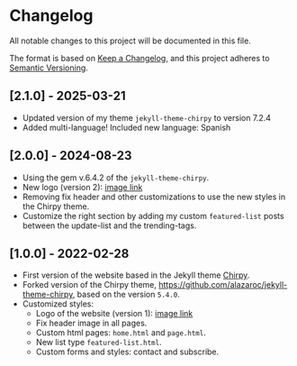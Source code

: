 # Changelog

All notable changes to this project will be documented in this file.

The format is based on [Keep a Changelog](https://keepachangelog.com/en/1.0.0/),
and this project adheres to [Semantic Versioning](https://semver.org/spec/v2.0.0.html).

<!-- ## [Unreleased]

- xxxxx -->

## [2.1.0] - 2025-03-21

- Updated version of my theme `jekyll-theme-chirpy` to version 7.2.4
- Added multi-language! Included new language: Spanish

## [2.0.0] - 2024-08-23

- Using the gem v.6.4.2 of the `jekyll-theme-chirpy`.
- New logo (version 2): [image link](https://github.com/alazaroc/blog-web-code/blob/main/assets/img/favicons/logo_v2.png)
- Removing fix header and other customizations to use the new styles in the Chirpy theme.
- Customize the right section by adding my custom `featured-list` posts between the update-list and the trending-tags.

## [1.0.0] - 2022-02-28

- First version of the website based in the Jekyll theme [Chirpy](https://github.com/cotes2020/jekyll-theme-chirpy).
- Forked version of the Chirpy theme, https://github.com/alazaroc/jekyll-theme-chirpy, based on the version `5.4.0`.
- Customized styles:
  - Logo of the website (version 1): [image link](https://github.com/alazaroc/blog-web-code/blob/main/assets/img/favicons/logo_v1.png)
  - Fix header image in all pages.
  - Custom html pages: `home.html` and `page.html`.
  - New list type `featured-list.html`.
  - Custom forms and styles: contact and subscribe.

